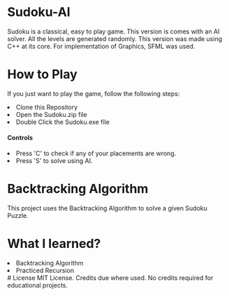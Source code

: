 # Sudoku-AI
Sudoku is a classical, easy to play game. This version is comes with an AI solver. All the levels are generated randomly. This version was made using C++ at its core. For implementation of Graphics, SFML was used.

# How to Play
If you just want to play the game, follow the following steps:
<li>Clone this Repository</li>
<li>Open the Sudoku.zip file</li>
<li>Double Click the Sudoku.exe file</li>
<h4>Controls</h4>
<li>Press 'C' to check if any of your placements are wrong.</li>
<li>Press 'S' to solve using AI.</li>

# Backtracking Algorithm
This project uses the Backtracking Algorithm to solve a given Sudoku Puzzle.

# What I learned?
<li>Backtracking Algorithm</li>
<li>Practiced Recursion</li>
# License
MIT License. Credits due where used. No credits required for educational projects.
